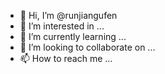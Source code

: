- 👋 Hi, I’m @runjiangufen
- 👀 I’m interested in ...
- 🌱 I’m currently learning ...
- 💞️ I’m looking to collaborate on ...
- 📫 How to reach me ...

<!---
runjiangufen/runjiangufen is a ✨ special ✨ repository because its `README.md` (this file) appears on your GitHub profile.
You can click the Preview link to take a look at your changes.
--->
